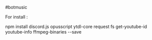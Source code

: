 #botmusic

For install :

npm install discord.js opusscript ytdl-core request fs get-youtube-id youtube-info ffmpeg-binaries --save
